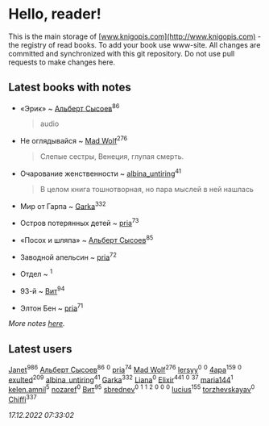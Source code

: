 # Hello, reader!
This is the main storage of [www.knigopis.com](http://www.knigopis.com) - the registry of read books.
To add your book use www-site. All changes are committed and synchronized with this git repository.
Do not use pull requests to make changes here.


## Latest books with notes
* «Эрик» ~ [Альберт Сысоев](users/474/47446642-vkontakte)<sup>86</sup>
    > audio

* Не оглядывайся ~ [Mad Wolf](users/947/94738840-vkontakte)<sup>276</sup>
    > Слепые сестры, Венеция, глупая смерть.

* Очарование женственности ~ [albina_untiring](users/257/2579695-vkontakte)<sup>41</sup>
    > В целом книга тошнотворная, но пара мыслей в ней нашлась

* Мир от Гарпа ~ [Garka](users/115/115753719718250012620-google)<sup>332</sup>

* Остров потерянных детей ~ [pria](users/128/128917939-vkontakte)<sup>73</sup>

* «Посох и шляпа» ~ [Альберт Сысоев](users/474/47446642-vkontakte)<sup>85</sup>

* Заводной апельсин ~ [pria](users/128/128917939-vkontakte)<sup>72</sup>

* Отдел ~ [](users/100/100447278595804083446-google)<sup>1</sup>

* 93-й ~ [Вит](users/300/300273923-vkontakte)<sup>94</sup>

* Элтон Бен ~ [pria](users/128/128917939-vkontakte)<sup>71</sup>


_More notes [here](latest_books_with_notes.md)._


## Latest users
[Janet](users/108/108113656204404967440-google)<sup>986</sup> 
[Альберт Сысоев](users/474/47446642-vkontakte)<sup>86</sup> 
[](users/557/55713637-yandex)<sup>0</sup> 
[pria](users/128/128917939-vkontakte)<sup>74</sup> 
[Mad Wolf](users/947/94738840-vkontakte)<sup>276</sup> 
[lersyy](users/534/534058281-vkontakte)<sup>0</sup> 
[](users/106/106957654900199939247-google)<sup>0</sup> 
[4apa](users/117/117392596378069249667-google)<sup>159</sup> 
[](users/102/102335809246232220069-google)<sup>0</sup> 
[exulted](users/100/100599204551896265722-google)<sup>209</sup> 
[albina_untiring](users/257/2579695-vkontakte)<sup>41</sup> 
[Garka](users/115/115753719718250012620-google)<sup>332</sup> 
[Liana](users/116/116745388223641294260-google)<sup>0</sup> 
[Elixir](users/115/115826717712507836033-google)<sup>441</sup> 
[](users/105/105856312850094798390-google)<sup>0</sup> 
[](users/118/118248226132797004598-google)<sup>37</sup> 
[maria144](users/298/29830911-vkontakte)<sup>1</sup> 
[kelen.amnil](users/555/555255766-yandex)<sup>5</sup> 
[nozaref](users/360/360373228-vkontakte)<sup>0</sup> 
[Вит](users/300/300273923-vkontakte)<sup>95</sup> 
[sbrednev](users/152/152568287-vkontakte)<sup>0</sup> 
[](users/100/100447278595804083446-google)<sup>1</sup> 
[](users/116/116931591025617696299-google)<sup>1</sup> 
[](users/106/106915386474260202605-google)<sup>2</sup> 
[](users/336/336022778-yandex)<sup>0</sup> 
[](users/105/105504786394629614265-google)<sup>0</sup> 
[](users/490/4902057994187718389-mailru)<sup>0</sup> 
[lucius](users/838/83820536-yandex)<sup>155</sup> 
[torzhevskayav](users/142/142711152-vkontakte)<sup>0</sup> 
[Chiffi](users/105/105831994080785626680-google)<sup>337</sup> 


_17.12.2022 07:33:02_
